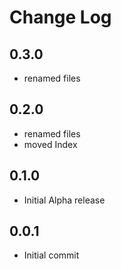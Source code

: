 # Change Log

## 0.3.0

* renamed files

## 0.2.0

* renamed files
* moved Index

## 0.1.0

* Initial Alpha release

## 0.0.1

* Initial commit
